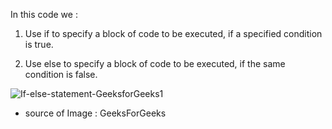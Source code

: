 In this code we :
 1) Use if to specify a block of code to be executed, if a specified condition is true.
 
 
 2) Use else to specify a block of code to be executed, if the same condition is false.
 
 ![If-else-statement-GeeksforGeeks1](https://user-images.githubusercontent.com/90840992/139098170-b5fe7a3e-1c33-4e84-bca9-2d6be23f99e3.jpg)

* source of Image : GeeksForGeeks
